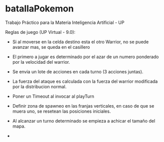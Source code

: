 batallaPokemon
==============

Trabajo Práctico para la Materia Inteligencia Artificial - UP

Reglas de juego (UP Virtual - 9.0):

- Si al moverse en la celda destino esta el otro Warrior, no se puede avanzar mas, se queda en el casillero

- El primero a jugar es determinado por el azar de un numero ponderado por la velocidad del warrior.

- Se envia un lote de acciones en cada turno (3 acciones juntas).

- La fuerza del ataque es calculada con la fuerza del warrior modificada por la distribucion normal.

- Poner un Timeout al invocar al playTurn

- Definir zona de spawneo en las franjas verticales, en caso de que se muera uno, se resetean las posiciones iniciales.

- Al alcanzar un turno determinado se empieza a achicar el tamaño del mapa.

- 
